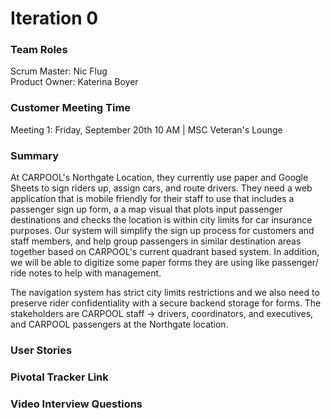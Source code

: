 # Iteration 0

### Team Roles
Scrum Master:   Nic Flug  
Product Owner:  Katerina Boyer

### Customer Meeting Time
Meeting 1:  Friday, September 20th 10 AM  | MSC Veteran's Lounge

### Summary
At CARPOOL's Northgate Location, they currently use paper and Google Sheets to sign riders up, assign cars, and route drivers. They need a web application that is mobile friendly for their staff to use that includes a passenger sign up form, a a map visual that plots input passenger destinations and checks the location is within city limits for car insurance purposes. Our system will simplify the sign up process for customers and staff members, and help group passengers in similar destination areas together based on CARPOOL's current quadrant based system. In addition, we will be able to digitize some paper forms they are using like passenger/ ride notes to help with management.

The navigation system has strict city limits restrictions and we also need to preserve rider confidentiality with a secure backend storage for forms. The stakeholders are CARPOOL staff -> drivers, coordinators, and executives, and CARPOOL passengers at the Northgate location.

### User Stories


### Pivotal Tracker Link


### Video Interview Questions



